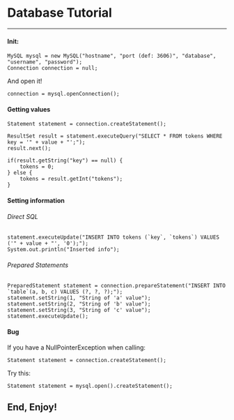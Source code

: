 # Database Tutorial

------------------------------------------------------------

#### Init:

	MySQL mysql = new MySQL("hostname", "port (def: 3606)", "database", "username", "password");
	Connection connection = null;

And open it!

	connection = mysql.openConnection();

#### Getting values

	Statement statement = connection.createStatement();
	
	ResultSet result = statement.executeQuery("SELECT * FROM tokens WHERE key = '" + value + "';");
	result.next();
	
	if(result.getString("key") == null) {
		tokens = 0;
	} else {
		tokens = result.getInt("tokens");
	}

#### Setting information

###### Direct SQL

	statement.executeUpdate("INSERT INTO tokens (`key`, `tokens`) VALUES ('" + value + "', '0');");
	System.out.println("Inserted info");

###### Prepared Statements

	PreparedStatement statement = connection.prepareStatement("INSERT INTO `table`(a, b, c) VALUES (?, ?, ?);");
	statement.setString(1, "String of 'a' value");
	statement.setString(2, "String of 'b' value");
	statement.setString(3, "String of 'c' value");
	statement.executeUpdate();

#### Bug

If you have a NullPointerException when calling:

	Statement statement = connection.createStatement();

Try this:

	Statement statement = mysql.open().createStatement();

## End, Enjoy!